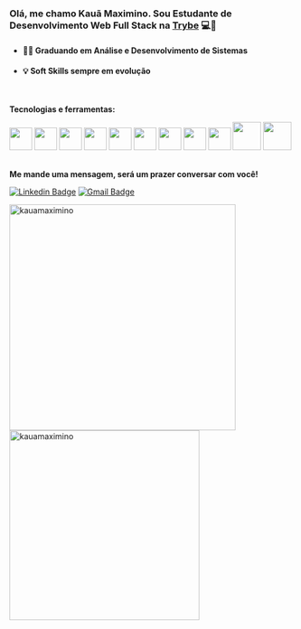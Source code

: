 ### Olá, me chamo Kauã Maximino. Sou Estudante de Desenvolvimento Web Full Stack na [Trybe](https://www.betrybe.com/)  💻🚀

- #### 🧑‍🎓 Graduando em Análise e Desenvolvimento de Sistemas ####
- #### 💡 Soft Skills sempre em evolução ####
<br>

**Tecnologias e ferramentas:**
<div>
<!-- ![HTML Badge](https://img.shields.io/badge/-HTML-E34F26?style=flat-square&logo=html5&logoColor=white)
![CSS Badge](https://img.shields.io/badge/-CSS-1572B6?style=flat-square&logo=css3&logoColor=white)
![JavaScript Badge](https://img.shields.io/badge/-JavaScript-yellow?style=flat-square&logo=JavaScript&logoColor=white)
![Git Badge](https://img.shields.io/badge/-Git-F05032?style=flat-square&logo=git&logoColor=white)
![Linux Badge](https://img.shields.io/badge/-Linux-FCC624?style=flat-square&logo=Linux&logoColor=black) -->
  <img src="https://cdn.jsdelivr.net/gh/devicons/devicon/icons/git/git-original.svg" width="40" height="40"/>
  <img src="https://cdn.jsdelivr.net/gh/devicons/devicon/icons/linux/linux-original.svg" width="40" height="40"/>
  <img src="https://cdn.jsdelivr.net/gh/devicons/devicon/icons/html5/html5-original.svg" width="40" height="40"/>
  <img src="https://cdn.jsdelivr.net/gh/devicons/devicon/icons/css3/css3-original.svg" width="40" height="40"/>
  <img src="https://cdn.jsdelivr.net/gh/devicons/devicon/icons/javascript/javascript-original.svg" width="40" height="40"/>
  <img src="https://cdn.jsdelivr.net/gh/devicons/devicon/icons/typescript/typescript-original.svg" width="40" height="40"/>
  <img src="https://cdn.jsdelivr.net/gh/devicons/devicon/icons/react/react-original-wordmark.svg" width="40" height="40"/>
  <img src="https://cdn.jsdelivr.net/gh/devicons/devicon/icons/redux/redux-original.svg" width="40" height="40"/>
  <img src="https://cdn.jsdelivr.net/gh/devicons/devicon/icons/docker/docker-original.svg" width="40" height="40"/>
  <img src="https://cdn.jsdelivr.net/gh/devicons/devicon/icons/mysql/mysql-original-wordmark.svg" width="50" height="50"/>
  <img src="https://cdn.jsdelivr.net/gh/devicons/devicon/icons/nodejs/nodejs-original-wordmark.svg" width="50" height="50"/>
</div>
<br>

**Me mande uma mensagem, será um prazer conversar com você!**

[![Linkedin Badge](https://img.shields.io/badge/-LinkedIn-0077B5?style=flat-square&logo=Linkedin&logoColor=white&link=https://www.linkedin.com/in/kaua-maximino/)](https://www.linkedin.com/in/kaua-maximino/)
[![Gmail Badge](https://img.shields.io/badge/-Gmail-D14836?style=flat-square&logo=Gmail&logoColor=white&link=mailto:maximinokaua@gmail.com)](mailto:maximinokaua@gmail.com)

<a href="https://github.com/kauamaximino">
  <img align="center" width="400px" src="https://github-readme-stats.vercel.app/api?username=kauamaximino&show_icons=true&theme=dark" alt="kauamaximino" />
</a>
<a href="https://github.com/kauamaximino">
  <img align="center" width="336px" src="https://github-readme-stats.vercel.app/api/top-langs/?username=kauamaximino&layout=compact&theme=dark" alt="kauamaximino" />
</a>

<!-- ![Snake animation](https://github.com/kauamaximino/kauamaximino/blob/output/github-contribution-grid-snake.svg) -->
